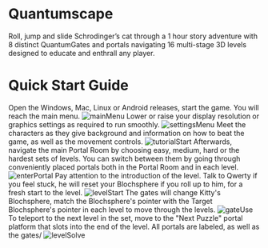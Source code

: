 # Quantumscape
Roll, jump and slide Schrodinger’s cat through a 1 hour story adventure with 8 distinct QuantumGates and portals navigating 16 multi-stage 3D levels designed to educate and enthrall any player.
# Quick Start Guide
Open the Windows, Mac, Linux or Android releases, start the game. You will reach the main menu.
![mainMenu](https://github.com/Erikkre/Quantumscape/extraReadmeFiles/mainMenu.gif)
Lower or raise your display resolution or graphics settings as required to run smoothly.
![settingsMenu](https://github.com/Erikkre/Quantumscape/extraReadmeFiles/settingsMenu.gif)
Meet the characters as they give background and information on how to beat the game, as well as the movement controls.
![tutorialStart](https://github.com/Erikkre/Quantumscape/blob/master/extraReadmeFiles/tutorialStart.gif)
Afterwards, navigate the main Portal Room by choosing easy, medium, hard or the hardest sets of levels. You can switch between them by going through conveniently placed portals both in the Portal Room and in each level.
![enterPortal](https://github.com/Erikkre/Quantumscape/extraReadmeFiles/enterPortal.gif)
Pay attention to the introduction of the level. Talk to Qwerty if you feel stuck, he will reset your Blochsphere if you roll up to him, for a fresh start to the level.
![levelStart](https://github.com/Erikkre/Quantumscape/extraReadmeFiles/levelStart.gif)
The gates will change Kitty's Blochsphere, match the Blochsphere's pointer with the Target Blochsphere's pointer in each level to move through the levels.
![gateUse](https://github.com/Erikkre/Quantumscape/extraReadmeFiles/gateUse.gif)
To teleport to the next level in the set, move to the "Next Puzzle" portal platform that slots into the end of the level. All portals are labeled, as well as the gates/
![levelSolve](https://github.com/Erikkre/Quantumscape/extraReadmeFiles/levelSolve.gif)
